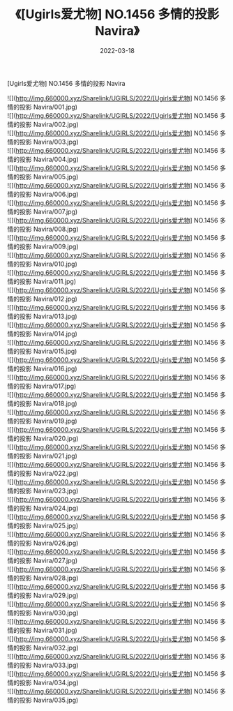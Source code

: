 ﻿---
layout: post
title:  《[Ugirls爱尤物] NO.1456 多情的投影 Navira》
date:   2022-03-18
img: http://img.660000.xyz/Sharelink/UGIRLS/2022/[Ugirls爱尤物] NO.1456 多情的投影 Navira/000.jpg
categories: [美女, 清纯, 唯美]
---

[Ugirls爱尤物] NO.1456 多情的投影 Navira

 ![](http://img.660000.xyz/Sharelink/UGIRLS/2022/[Ugirls爱尤物] NO.1456 多情的投影 Navira/001.jpg) <br>![](http://img.660000.xyz/Sharelink/UGIRLS/2022/[Ugirls爱尤物] NO.1456 多情的投影 Navira/002.jpg) <br>![](http://img.660000.xyz/Sharelink/UGIRLS/2022/[Ugirls爱尤物] NO.1456 多情的投影 Navira/003.jpg) <br>![](http://img.660000.xyz/Sharelink/UGIRLS/2022/[Ugirls爱尤物] NO.1456 多情的投影 Navira/004.jpg) <br>![](http://img.660000.xyz/Sharelink/UGIRLS/2022/[Ugirls爱尤物] NO.1456 多情的投影 Navira/005.jpg) <br>![](http://img.660000.xyz/Sharelink/UGIRLS/2022/[Ugirls爱尤物] NO.1456 多情的投影 Navira/006.jpg) <br>![](http://img.660000.xyz/Sharelink/UGIRLS/2022/[Ugirls爱尤物] NO.1456 多情的投影 Navira/007.jpg) <br>![](http://img.660000.xyz/Sharelink/UGIRLS/2022/[Ugirls爱尤物] NO.1456 多情的投影 Navira/008.jpg) <br>![](http://img.660000.xyz/Sharelink/UGIRLS/2022/[Ugirls爱尤物] NO.1456 多情的投影 Navira/009.jpg) <br>![](http://img.660000.xyz/Sharelink/UGIRLS/2022/[Ugirls爱尤物] NO.1456 多情的投影 Navira/010.jpg) <br>![](http://img.660000.xyz/Sharelink/UGIRLS/2022/[Ugirls爱尤物] NO.1456 多情的投影 Navira/011.jpg) <br>![](http://img.660000.xyz/Sharelink/UGIRLS/2022/[Ugirls爱尤物] NO.1456 多情的投影 Navira/012.jpg) <br>![](http://img.660000.xyz/Sharelink/UGIRLS/2022/[Ugirls爱尤物] NO.1456 多情的投影 Navira/013.jpg) <br>![](http://img.660000.xyz/Sharelink/UGIRLS/2022/[Ugirls爱尤物] NO.1456 多情的投影 Navira/014.jpg) <br>![](http://img.660000.xyz/Sharelink/UGIRLS/2022/[Ugirls爱尤物] NO.1456 多情的投影 Navira/015.jpg) <br>![](http://img.660000.xyz/Sharelink/UGIRLS/2022/[Ugirls爱尤物] NO.1456 多情的投影 Navira/016.jpg) <br>![](http://img.660000.xyz/Sharelink/UGIRLS/2022/[Ugirls爱尤物] NO.1456 多情的投影 Navira/017.jpg) <br>![](http://img.660000.xyz/Sharelink/UGIRLS/2022/[Ugirls爱尤物] NO.1456 多情的投影 Navira/018.jpg) <br>![](http://img.660000.xyz/Sharelink/UGIRLS/2022/[Ugirls爱尤物] NO.1456 多情的投影 Navira/019.jpg) <br>![](http://img.660000.xyz/Sharelink/UGIRLS/2022/[Ugirls爱尤物] NO.1456 多情的投影 Navira/020.jpg) <br>![](http://img.660000.xyz/Sharelink/UGIRLS/2022/[Ugirls爱尤物] NO.1456 多情的投影 Navira/021.jpg) <br>![](http://img.660000.xyz/Sharelink/UGIRLS/2022/[Ugirls爱尤物] NO.1456 多情的投影 Navira/022.jpg) <br>![](http://img.660000.xyz/Sharelink/UGIRLS/2022/[Ugirls爱尤物] NO.1456 多情的投影 Navira/023.jpg) <br>![](http://img.660000.xyz/Sharelink/UGIRLS/2022/[Ugirls爱尤物] NO.1456 多情的投影 Navira/024.jpg) <br>![](http://img.660000.xyz/Sharelink/UGIRLS/2022/[Ugirls爱尤物] NO.1456 多情的投影 Navira/025.jpg) <br>![](http://img.660000.xyz/Sharelink/UGIRLS/2022/[Ugirls爱尤物] NO.1456 多情的投影 Navira/026.jpg) <br>![](http://img.660000.xyz/Sharelink/UGIRLS/2022/[Ugirls爱尤物] NO.1456 多情的投影 Navira/027.jpg) <br>![](http://img.660000.xyz/Sharelink/UGIRLS/2022/[Ugirls爱尤物] NO.1456 多情的投影 Navira/028.jpg) <br>![](http://img.660000.xyz/Sharelink/UGIRLS/2022/[Ugirls爱尤物] NO.1456 多情的投影 Navira/029.jpg) <br>![](http://img.660000.xyz/Sharelink/UGIRLS/2022/[Ugirls爱尤物] NO.1456 多情的投影 Navira/030.jpg) <br>![](http://img.660000.xyz/Sharelink/UGIRLS/2022/[Ugirls爱尤物] NO.1456 多情的投影 Navira/031.jpg) <br>![](http://img.660000.xyz/Sharelink/UGIRLS/2022/[Ugirls爱尤物] NO.1456 多情的投影 Navira/032.jpg) <br>![](http://img.660000.xyz/Sharelink/UGIRLS/2022/[Ugirls爱尤物] NO.1456 多情的投影 Navira/033.jpg) <br>![](http://img.660000.xyz/Sharelink/UGIRLS/2022/[Ugirls爱尤物] NO.1456 多情的投影 Navira/034.jpg) <br>![](http://img.660000.xyz/Sharelink/UGIRLS/2022/[Ugirls爱尤物] NO.1456 多情的投影 Navira/035.jpg) <br>